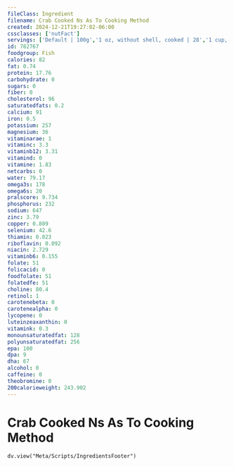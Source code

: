 ```yaml
---
fileClass: Ingredient
filename: Crab Cooked Ns As To Cooking Method
created: 2024-12-21T19:27:02-06:00
cssclasses: ['nutFact']
servings: ['Default | 100g','1 oz, without shell, cooked | 28','1 cup, cooked, flaked and pieces | 118','3-12" legs | 162','1 pacific (1 lb live weight) (yield after cooking, shell removed) | 113','1 medium blue (atlantic) (6 oz live wt) (yield after cooking, shell removed) | 48','1 crab (7 oz live weight) (yield after cooking, shell removed) | 52','1 medium crab, nfs (yield after cooking, shell removed) | 48','1 leg claw (cooked, shell removed), nfs | 9']
id: 782767
foodgroup: Fish
calories: 82
fat: 0.74
protein: 17.76
carbohydrate: 0
sugars: 0
fiber: 0
cholesterol: 96
saturatedfats: 0.2
calcium: 91
iron: 0.5
potassium: 257
magnesium: 36
vitaminarae: 1
vitaminc: 3.3
vitaminb12: 3.31
vitamind: 0
vitamine: 1.83
netcarbs: 0
water: 79.17
omega3s: 178
omega6s: 20
pralscore: 9.734
phosphorus: 232
sodium: 647
zinc: 3.79
copper: 0.809
selenium: 42.6
thiamin: 0.023
riboflavin: 0.092
niacin: 2.729
vitaminb6: 0.155
folate: 51
folicacid: 0
foodfolate: 51
folatedfe: 51
choline: 80.4
retinol: 1
carotenebeta: 0
carotenealpha: 0
lycopene: 0
luteinzeaxanthin: 0
vitamink: 0.3
monounsaturatedfat: 128
polyunsaturatedfat: 256
epa: 100
dpa: 9
dha: 67
alcohol: 0
caffeine: 0
theobromine: 0
200calorieweight: 243.902
---
```


# Crab Cooked Ns As To Cooking Method

```dataviewjs
dv.view("Meta/Scripts/IngredientsFooter")
```